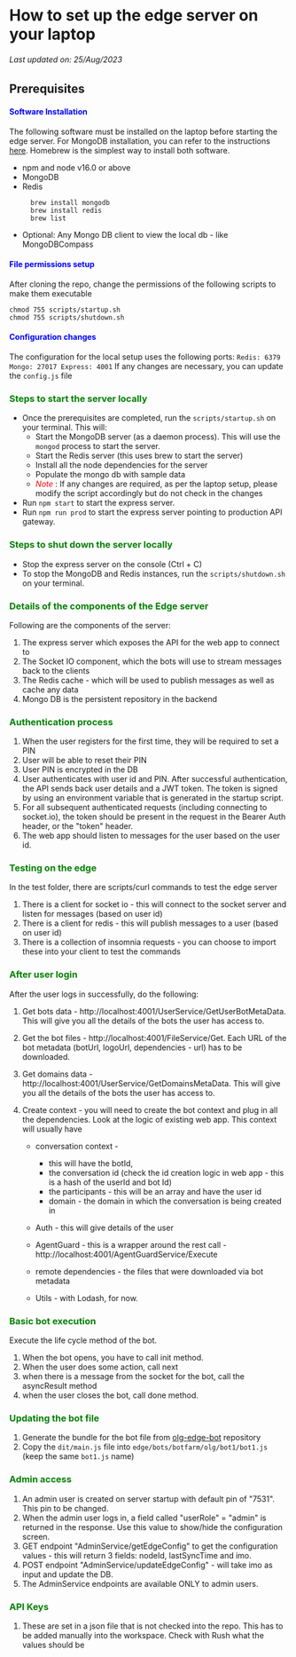 # How to set up the edge server on your laptop
###### Last updated on: 25/Aug/2023

## Prerequisites
#### <span style="color: blue"> Software Installation </span>
The following software must be installed on the laptop before starting the edge server. 
For MongoDB installation, you can refer to the instructions [here](https://www.mongodb.com/docs/v3.0/tutorial/install-mongodb-on-os-x/). 
Homebrew is the simplest way to install both software. 

- npm and node v16.0 or above
- MongoDB 
- Redis
    ``` 
      brew install mongodb
      brew install redis
      brew list
    ```
- Optional: Any Mongo DB client to view the local db - like MongoDBCompass

#### <span style="color: blue"> File permissions setup </span>
After cloning the repo, change the permissions of the following scripts to make them executable
```
chmod 755 scripts/startup.sh
chmod 755 scripts/shutdown.sh
```
#### <span style="color: blue"> Configuration changes </span>
The configuration for the local setup uses the following ports:
    ```
      Redis: 6379
      Mongo: 27017
      Express: 4001
    ```
If any changes are necessary, you can update the `config.js` file

### <span style="color: green"> Steps to start the server locally </span>
- Once the prerequisites are completed, run the `scripts/startup.sh` on your terminal. This will:
    - Start the MongoDB server (as a daemon process). This will use the `mongod` process to start the server.
    - Start the Redis server (this uses brew to start the server)
    - Install all the node dependencies for the server
    - Populate the mongo db with sample data
    - <span style="color: red">*Note* </span>: If any changes are required, as per the laptop setup, please modify the script accordingly but do not check in the changes
- Run `npm start` to start the express server.
- Run `npm run prod` to start the express server pointing to production API gateway.

### <span style="color: green"> Steps to shut down the server locally </span>
- Stop the express server on the console (Ctrl + C)
- To stop the MongoDB and Redis instances, run the `scripts/shutdown.sh` on your terminal.   

### <span style="color: green"> Details of the components of the Edge server
Following are the components of the server: 
1. The express server which exposes the API for the web app to connect to
2. The Socket IO component, which the bots will use to stream messages back to the clients
3. The Redis cache - which will be used to publish messages as well as cache any data
4. Mongo DB is the persistent repository in the backend

### <span style="color: green"> Authentication process
1. When the user registers for the first time, they will be required to set a PIN
2. User will be able to reset their PIN
3. User PIN is encrypted in the DB
4. User authenticates with user id and PIN. After successful authentication, the API sends back user details and a JWT token. The token is signed by using an environment variable that is generated in the startup script.
5. For all subsequent authenticated requests (including connecting to socket.io), the token should be present in the request in the Bearer Auth header, or the "token" header.
6. The web app should listen to messages for the user based on the user id.

### <span style="color: green"> Testing on the edge
In the test folder, there are scripts/curl commands to test the edge server
1. There is a client for socket io - this will connect to the socket server and listen for messages (based on user id)
2. There is a client for redis - this will publish messages to a user (based on user id)
3. There is a collection of insomnia requests - you can choose to import these into your client to test the commands

### <span style="color: green"> After user login
After the user logs in successfully, do the following:

1. Get bots data - http://localhost:4001/UserService/GetUserBotMetaData. This will give you all the details of the bots the user has access to.
2. Get the bot files - http://localhost:4001/FileService/Get. Each URL of the bot metadata (botUrl, logoUrl, dependencies - url) has to be downloaded.
3. Get domains data - http://localhost:4001/UserService/GetDomainsMetaData. This will give you all the details of the bots the user has access to.
4. Create context - you will need to create the bot context and plug in all the dependencies. Look at the logic of existing web app.
   This context will usually have
   
   - conversation context -
     - this will have the botId,
     - the conversation id (check the id creation logic in web app - this is a hash of the userId and bot Id)
     - the participants - this will be an array and have the user id
     - domain - the domain in which the conversation is being created in
     
   - Auth - this will give details of the user
   - AgentGuard - this is a wrapper around the rest call - http://localhost:4001/AgentGuardService/Execute
   - remote dependencies - the files that were downloaded via bot metadata
   - Utils - with Lodash, for now.

### <span style="color: green"> Basic bot execution
Execute the life cycle method of the bot. 

1. When the bot opens, you have to call init method.
2. When the user does some action, call next
3. when there is a message from the socket for the bot, call the asyncResult method
4. when the user closes the bot, call done method.

### <span style="color: green"> Updating the bot file 
1. Generate the bundle for the bot file from [olg-edge-bot](https://bitbucket.org/frontm/olg-edge-bot) repository
2. Copy the `dit/main.js` file into `edge/bots/botfarm/olg/bot1/bot1.js` (keep the same `bot1.js` name)

### <span style="color: green"> Admin access
1. An admin user is created on server startup with default pin of "7531". This pin to be changed.
2. When the admin user logs in, a field called "userRole" = "admin" is returned in the response. Use this value to show/hide the configuration screen.
3. GET endpoint "AdminService/getEdgeConfig" to get the configuration values - this will return 3 fields: nodeId, lastSyncTime and imo.
4. POST endpoint "AdminService/updateEdgeConfig" - will take imo as input and update the DB.
5. The AdminService endpoints are available ONLY to admin users. 

### <span style="color: green"> API Keys
1. These are set in a json file that is not checked into the repo. This has to be added manually into the workspace. Check with Rush what the values should be